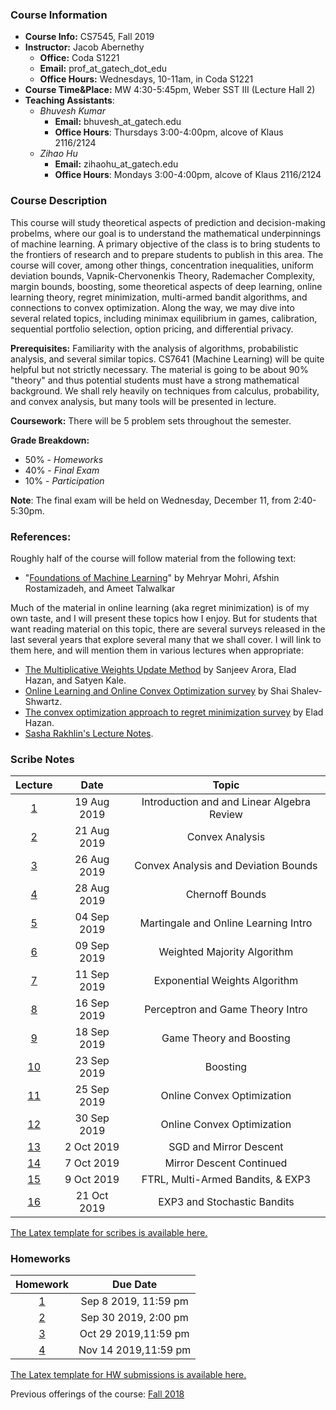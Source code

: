 
### Course Information

* **Course Info:**	CS7545, Fall 2019
* **Instructor:**	Jacob Abernethy
    - **Office:**  Coda S1221
    - **Email:** prof_at_gatech_dot_edu
    - **Office Hours:** Wednesdays, 10-11am, in Coda S1221
* **Course Time&Place:**	MW 4:30-5:45pm, Weber SST III (Lecture Hall 2)
* **Teaching Assistants**:
    - *Bhuvesh Kumar*
        - **Email:** bhuvesh_at_gatech.edu
        - **Office Hours**: Thursdays 3:00-4:00pm, alcove of Klaus 2116/2124
    - *Zihao Hu*
        - **Email:** zihaohu_at_gatech.edu
        - **Office Hours**: Mondays 3:00-4:00pm, alcove of Klaus 2116/2124


### Course Description

This course will study theoretical aspects of prediction and decision-making probelms, where our goal is to understand the mathematical underpinnings of machine learning. A primary objective of the class is to bring students to the frontiers of research and to prepare students to publish in this area. The course will cover, among other things, concentration inequalities, uniform deviation bounds, Vapnik-Chervonenkis Theory, Rademacher Complexity, margin bounds, boosting, some theoretical aspects of deep learning, online learning theory, regret minimization, multi-armed bandit algorithms, and connections to convex optimization. Along the way, we may dive into several related topics, including minimax equilibrium in games, calibration, sequential portfolio selection, option pricing, and differential privacy.

**Prerequisites:** Familiarity with the analysis of algorithms, probabilistic analysis, and several similar topics. CS7641 (Machine Learning) will be quite helpful but not strictly necessary. The material is going to be about 90% "theory" and thus potential students must have a strong mathematical background. We shall rely heavily on techniques from calculus, probability, and convex analysis, but many tools will be presented in lecture.

**Coursework:** There will be 5 problem sets throughout the semester.

**Grade Breakdown:**
* 50% - *Homeworks*
* 40% - *Final Exam*
* 10% - *Participation*

**Note**: The final exam will be held on Wednesday, December 11, from 2:40-5:30pm.


### References:

Roughly half of the course will follow material from the following text:

 * "[Foundations of Machine Learning](https://www.amazon.com/Foundations-Machine-Learning-Adaptive-Computation/dp/026201825X)" by Mehryar Mohri, Afshin Rostamizadeh, and Ameet Talwalkar

Much of the material in online learning (aka regret minimization) is of my own taste, and I will present these topics how I enjoy. But for students that want reading material on this topic, there are several surveys released in the last several years that explore several many that we shall cover. I will link to them here, and will mention them in various lectures when appropriate:

* [The Multiplicative Weights Update Method](http://www.cs.princeton.edu/~arora/pubs/MWsurvey.pdf) by Sanjeev Arora, Elad Hazan, and Satyen Kale.
* [Online Learning and Online Convex Optimization survey](http://www.cs.huji.ac.il/~shais/papers/OLsurvey.pdf) by Shai Shalev-Shwartz.
* [The convex optimization approach to regret minimization survey](http://www.cs.princeton.edu/~ehazan/papers/OCO-survey.pdf) by Elad Hazan.
* [Sasha Rakhlin's Lecture Notes](http://www-stat.wharton.upenn.edu/~rakhlin/courses/stat928/stat928_notes.pdf).


### Scribe Notes

| Lecture | Date  | Topic |
| :------------: |:-------------: |:-------------: |
| [1](./scribe/lec1.pdf)   | 19 Aug 2019 | Introduction and and Linear Algebra Review |
| [2](./scribe/lec2.pdf)  | 21 Aug 2019 | Convex Analysis |
| [3](./scribe/lec3.pdf)  | 26 Aug 2019 | Convex Analysis and Deviation Bounds |
| [4](./scribe/lec4.pdf)  | 28 Aug 2019 | Chernoff Bounds |
| [5](./scribe/lec5.pdf)  | 04 Sep 2019 | Martingale and Online Learning Intro |
| [6](./scribe/lec6.pdf)  | 09 Sep 2019 | Weighted Majority Algorithm |
| [7](./scribe/lec7.pdf)  | 11 Sep 2019 | Exponential Weights Algorithm |
| [8](./scribe/lec8.pdf)  | 16 Sep 2019 | Perceptron and Game Theory Intro |
| [9](./scribe/lec9.pdf)  | 18 Sep 2019 | Game Theory and Boosting |
| [10](./scribe/lec10.pdf)  | 23 Sep 2019 | Boosting |
| [11](./scribe/lec11.pdf)  | 25 Sep 2019 | Online Convex Optimization |
| [12](./scribe/lec12.pdf)  | 30 Sep 2019 | Online Convex Optimization |
| [13](./scribe/lec13.pdf)  | 2 Oct 2019 | SGD and Mirror Descent |
| [14](./scribe/lec14.pdf)  | 7 Oct 2019 | Mirror Descent Continued |
| [15](./scribe/lec15.pdf)  | 9 Oct 2019 | FTRL, Multi-Armed Bandits, & EXP3 |
| [16](./scribe/lec16.pdf)  | 21 Oct 2019 | EXP3 and Stochastic Bandits |


[The Latex template for scribes is available here.](./scribe/CS7545scribe_template.tex)

### Homeworks

| Homework | Due Date  | 
| :------------: |:-------------: |
| [1](./hw/hw1.pdf) | Sep 8 2019, 11:59 pm |
| [2](./hw/hw2.pdf) | Sep 30 2019, 2:00 pm |
| [3](./hw/hw3.pdf) | Oct 29 2019,11:59 pm |
| [4](./hw/hw4.pdf) | Nov 14 2019,11:59 pm |


[The Latex template for HW submissions is available here.](./hw/CS7545hw_template.tex)

Previous offerings of the course: [Fall 2018](./Fall18)

